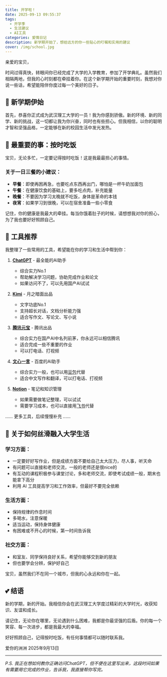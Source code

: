 ```yaml
---
title: 开学啦！
date: 2025-09-13 09:55:37
tags:
  - 开学季
  - 生活建议
  - AI工具
categories: 爱情日记
description: 新学期开始了，想给远方的你一些贴心的叮嘱和实用的建议
cover: /img/school.jpg
---
```


亲爱的宝贝，

时间过得真快，转眼间你已经完成了大学的入学教育，参加了开学典礼。虽然我们相隔两地，但我的心时刻都在牵挂着你。在这个新学期开始的重要时刻，我想对你说一些话，希望能陪伴你度过每一个美好的日子。

## 🌟 新学期伊始

首先，恭喜你正式成为武汉理工大学的一员！我为你感到骄傲。新的环境、新的同学、新的挑战，这一切都让我为你兴奋，同时也有些担心。但我相信，以你的聪明才智和坚强品格，一定能够在新的校园生活中发光发热。

## 💝 最重要的事：按时吃饭

宝贝，无论多忙，一定要记得按时吃饭！这是我最最担心的事情。

### 关于一日三餐的小建议：
- **早餐**：即使再困再急，也要吃点东西再出门，哪怕是一杯牛奶加面包
- **午餐**：在健康饮食的基础上，要多吃点肉，补充能量
- **晚餐**：不要因为学习太晚就不吃饭，身体是革命的本钱
- **夜宵**：如果学习到很晚，可以在宿舍准备一些小零食

记住，你的健康是我最大的牵挂。每当你饿着肚子的时候，请想想我对你的担心，为了我也要好好照顾自己。

## 🤖 工具推荐

我整理了一些常用的工具，希望能在你的学习和生活中帮到你：

1. **[ChatGPT](https://chat.openai.com)** - 最全能的AI助手
   - 综合实力No.1
   - 帮助解决学习问题，协助完成作业和论文
   - 如果访问不了，可以先用国产AI试试

2. **[Kimi](https://kimi.moonshot.cn)** - 月之暗面出品
   - 文字功底No.1
   - 支持超长对话，文档分析能力强
   - 适合写作文、写论文、写小说

3. **[腾讯元宝](https://yuanbao.tencent.com/chat/)** - 腾讯出品
   - 综合实力在国产AI中名列前茅，你永远可以相信腾讯
   - 适合完成一些不重要的作业
   - 可以打电话、打视频

4. **[文心一言](https://yiyan.baidu.com)** - 百度的AI助手
   - 综合实力一般，也可以用[豆包](https://www.doubao.com/chat/)代替
   - 适合中文写作和翻译，可以打电话、打视频

5. **[Notion](https://www.notion.com/zh-cn)** - 笔记和知识管理
   - 如果需要做笔记整理，可以试试
   - 需要学习成本，也可以直接用[飞书](https://www.feishu.cn/)代替

...... 更多工具，后续慢慢补充 ......

## 💌 关于如何丝滑融入大学生活

### 学习方面：
- 一定要好好写作业，但是成绩方面不要给自己太大压力，尽人事，听天命
- 有问题可以直接和老师交流，一般的老师还是很nice的
- 有互动的课程积极参与课堂讨论，多和老师交流，即使考试成绩一般，期末也能拿下高分
- 利用 AI 工具提高学习和工作效率，但最好不要完全依赖

### 生活方面：
- 保持规律的作息时间
- 多喝水，注意保暖
- 适当运动，保持身体健康
- 有困难或不开心的时候，第一时间告诉我

### 社交方面：
- 和室友、同学保持良好关系，希望你能够交到新的朋友
- 但也要学会分辨，保护好自己

宝贝，虽然我们不在同一个城市，但我的心永远和你在一起。

## 💕 结语

新的学期，新的开始。我相信你会在武汉理工大学度过精彩的大学时光，收获知识、友谊和成长。

请记住，无论你在哪里，无论遇到什么困难，我都是你最坚强的后盾。你的每一个笑容、每一次进步，都是我最大的幸福。

好好照顾自己，记得按时吃饭，有任何事情都可以随时联系我。

爱你的洲洲
2025年9月13日

---

*P.S. 我正在想如何教你正确访问ChatGPT，但不便在这里写出来，这段时间如果有需要用它完成的作业，告诉我，我直接帮你写完。*